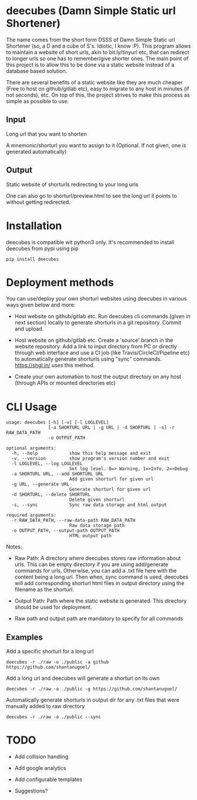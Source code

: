 # deecubes (Damn Simple Static url Shortener)

The name comes from the short form DSSS of Damn Simple Static url Shortener (so, a D and a cube of S's. Idiotic, I know :P). This program allows to maintain a website of short urls, akin to bit.ly/tinyurl etc, that can redirect to longer urls so one has to remember/give shorter ones. The main point of this project is to allow this to be done via a static website instead of a database based solution.

There are several benefits of a static website like they are much cheaper (Free to host on github/gitlab etc), easy to migrate to any host in minutes (if not seconds), etc. On top of this, the project strives to make this process as simple as possible to use.

## Input

Long url that you want to shorten

A mnemonic/shorturl you want to assign to it (Optional. If not given, one is generated automatically)

## Output

Static website of shorturls redirecting to your long urls

One can also go to shorturl/preview.html to see the long url it points to without getting redirected.

# Installation

deecubes is compatible wit python3 only. It's recommended to install deecubes from pypi using pip

```
pip install deecubes
```

# Deployment methods

You can use/deploy your own shorturl websites using deecubes in various ways given below and more:

- Host website on github/gitlab etc. Run deecubes cli commands (given in next section) locally to generate shorturls in a git repository. Commit and upload.

- Host website on github/gitlab etc. Create a 'source' branch in the website repository. Add a link to input directory from PC or directly through web interface and use a CI job (like Travis/CircleCI/Pipeline etc) to automatically generate shorturls using "sync" commands. https://shgl.in/ uses this method.

- Create your own automation to host the output directory on any host (through APIs or mounted directories etc)

# CLI Usage

```
usage: deecubes [-h] [-v] [-l LOGLEVEL]
                [-a SHORTURL URL | -g URL | -d SHORTURL | -s] -r RAW_DATA_PATH
                -o OUTPUT_PATH

optional arguments:
  -h, --help            show this help message and exit
  -v, --version         show program's version number and exit
  -l LOGLEVEL, --log LOGLEVEL
                        Set log level. 0=> Warning, 1=>Info, 2=>Debug
  -a SHORTURL URL, --add SHORTURL URL
                        Add given shorturl for given url
  -g URL, --generate URL
                        Generate shorturl for given url
  -d SHORTURL, --delete SHORTURL
                        Delete given shorturl
  -s, --sync            Sync raw data storage and html output

required arguments:
  -r RAW_DATA_PATH, --raw-data-path RAW_DATA_PATH
                        Raw data storage path
  -o OUTPUT_PATH, --output-path OUTPUT_PATH
                        HTML output path

```

Notes:

- Raw Path: A directory where deecubes stores raw information about urls. This can be empty directory if you are using add/generate commands for urls. Otherwise, you can add a .txt file here with the content being a long url. Then when, sync command is used, deecubes will add corresponding shorturl html files in output directory using the filename as the shorturl.

- Output Path: Path where the static website is generated. This directory should be used for deployment.

- Raw path and output path are mandatory to specify for all commands

## Examples

Add a specific shorturl for a long url

```
deecubes -r ./raw -o ./public -a github https://github.com/shantanugoel/
```

Add a long url and deecubes will generate a shorturl on its own

```
deecubes -r ./raw -o ./public -g https://github.com/shantanugoel/
```

Automatically generate shorturls in output dir for any .txt files that were manually added to raw directory

```
deecubes -r ./raw -o ./public --sync
```

# TODO

- Add collision handling

- Add google analytics

- Add configurable templates

- Suggestions?
